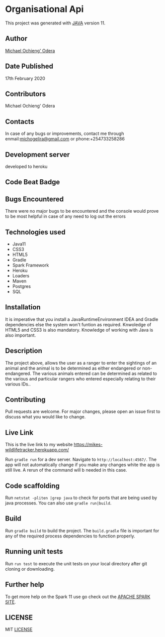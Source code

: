 # Organisational Api

This project was generated with [JAVA](https://www.oracle.com/technetwork/java/javase/downloads/jdk11-downloads-5066655.html) version 11.

## Author
[Michael Ochieng' Odera](https://www.github.com/MichaelOdera)

## Date Published
17th February 2020


## Contributors
Michael Ochieng' Odera


## Contacts
In case of any bugs or improvements, contact me through enmail:michogelira@gmail.com or phone:+254733258286

## Development server
developed to heroku

## Code Beat Badge



## Bugs Encountered
There were no major bugs to be encountered and the console would prove to be most helpful in case of any need to log out the errors

## Technologies used
* Java11
* CSS3
* HTML5
* Gradle
* Spark Framework
* Heroku
* Loaders
* Maven
* Postgres
* SQL


## Installation
It is imperative that you install a JavaRuntimeEnvironment IDEA and Gradle dependencies else the system won't funtion as required. Knwoledge 
of HTML5 and CSS3 is also mandatory. Knowledge of working with Java is also important.

## Description
The project above, allows the user as a ranger to enter the sightings of an animal and the animal is to be determined as either endangered or non-endangered. The various animals entered can be determined as related to the various and particular rangers who entered especially relating to their various IDs..

## Contributing
Pull requests are welcome. For major changes, please open an issue first to discuss what you would like to change.



## Live Link
This is the live link to my website https://mikes-wildlifetracker.herokuapp.com/

Run `gradle run` for a dev server. Navigate to `http://localhost:4567/`. The app will not automatically change if you make any changes white the app is still live. A rerun of the command will b needed in this case.

## Code scaffolding

Run `netstat -pliten |grep java` to check for ports that are being used by java processes. You can also use `gradle run|build`.

## Build

Run `gradle build` to build the project. The `build.gradle` file is important for any of the required process dependencies to function properly.

## Running unit tests

Run `run test` to execute the unit tests on your local directory after git cloning or downloading.


## Further help

To get more help on the Spark 11 use go check out the [APACHE SPARK SITE](https://www.oracle.com/technetwork/java/javase/downloads/jdk11-downloads-5066655.html).

##  LICENSE
MIT [LICENSE](LICENSE)